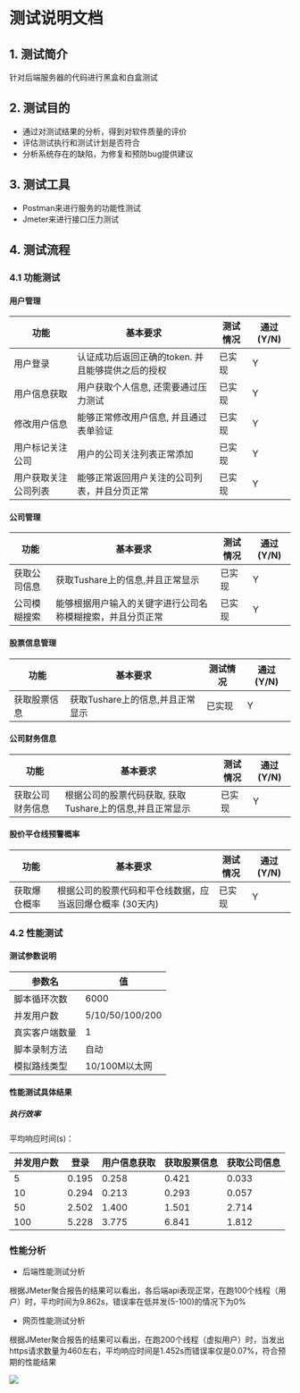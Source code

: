 # 测试说明文档

## 1. 测试简介

针对后端服务器的代码进行黑盒和白盒测试

## 2. 测试目的

- 通过对测试结果的分析，得到对软件质量的评价
- 评估测试执行和测试计划是否符合
- 分析系统存在的缺陷，为修复和预防bug提供建议

## 3. 测试工具

- Postman来进行服务的功能性测试
- Jmeter来进行接口压力测试

## 4. 测试流程

### 4.1 功能测试

#### 用户管理

| 功能                 | 基本要求                                          | 测试情况 | 通过(Y/N) |
| -------------------- | ------------------------------------------------- | -------- | --------- |
| 用户登录             | 认证成功后返回正确的token. 并且能够提供之后的授权 | 已实现   | Y         |
| 用户信息获取         | 用户获取个人信息, 还需要通过压力测试              | 已实现   | Y         |
| 修改用户信息         | 能够正常修改用户信息, 并且通过表单验证            | 已实现   | Y         |
| 用户标记关注公司     | 用户的公司关注列表正常添加                        | 已实现   | Y         |
| 用户获取关注公司列表 | 能够正常返回用户关注的公司列表，并且分页正常      | 已实现   | Y         |

#### 公司管理

| 功能         | 基本要求                                                   | 测试情况 | 通过(Y/N) |
| ------------ | ---------------------------------------------------------- | -------- | --------- |
| 获取公司信息 | 获取Tushare上的信息,并且正常显示                           | 已实现   | Y         |
| 公司模糊搜索 | 能够根据用户输入的关键字进行公司名称模糊搜索，并且分页正常 | 已实现   | Y         |

#### 股票信息管理

| 功能         | 基本要求                         | 测试情况 | 通过(Y/N) |
| ------------ | -------------------------------- | -------- | --------- |
| 获取股票信息 | 获取Tushare上的信息,并且正常显示 | 已实现   | Y         |

#### 公司财务信息

| 功能             | 基本要求                                                 | 测试情况 | 通过(Y/N) |
| ---------------- | -------------------------------------------------------- | -------- | --------- |
| 获取公司财务信息 | 根据公司的股票代码获取, 获取Tushare上的信息,并且正常显示 | 已实现   | Y         |

#### 股价平仓线预警概率

| 功能         | 基本要求                                                  | 测试情况 | 通过(Y/N) |
| ------------ | --------------------------------------------------------- | -------- | --------- |
| 获取爆仓概率 | 根据公司的股票代码和平仓线数据，应当返回爆仓概率 (30天内) | 已实现   | Y         |

### 4.2 性能测试

#### 测试参数说明

| 参数名         | 值              |
| -------------- | --------------- |
| 脚本循环次数   | 6000            |
| 并发用户数     | 5/10/50/100/200 |
| 真实客户端数量 | 1               |
| 脚本录制方法   | 自动            |
| 模拟路线类型   | 10/100M以太网   |

#### 性能测试具体结果

##### 执行效率

平均响应时间(s)：

| 并发用户数 | 登录  | 用户信息获取 | 获取股票信息 | 获取公司信息 |
| ---------- | ----- | ------------ | ------------ | ------------ |
| 5          | 0.195 | 0.258        | 0.421        | 0.033        |
| 10         | 0.294 | 0.213        | 0.293        | 0.057        |
| 50         | 2.502 | 1.400        | 1.501        | 2.714        |
| 100        | 5.228 | 3.775        | 6.841        | 1.812        |

### 性能分析

- 后端性能测试分析

根据JMeter聚合报告的结果可以看出，各后端api表现正常，在跑100个线程（用户）时，平均时间为9.862s，错误率在低并发(5-100)的情况下为0%

- 网页性能测试分析

根据JMeter聚合报告的结果可以看出，在跑200个线程（虚拟用户）时，当发出https请求数量为460左右，平均响应时间是1.452s而错误率仅是0.07%，符合预期的性能结果

![](https://i.loli.net/2019/09/14/sx8vbwlid3O1LSE.png)